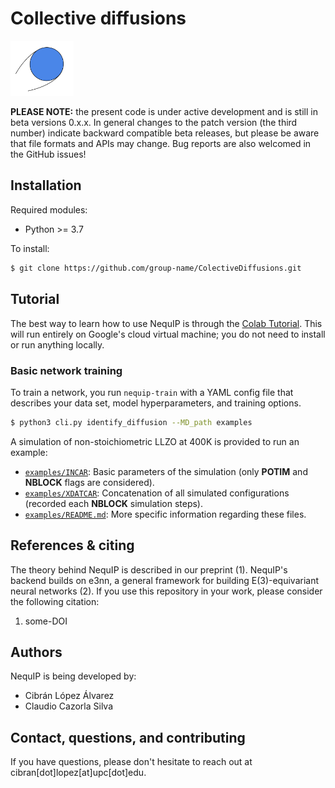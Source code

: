 # Collective diffusions

<img src=./Ion.svg width="20%">

**PLEASE NOTE:** the present code is under active development and is still in beta versions 0.x.x. In general changes to the patch version (the third number) indicate backward compatible beta releases, but please be aware that file formats and APIs may change. Bug reports are also welcomed in the GitHub issues!

## Installation

Required modules:

* Python >= 3.7

To install:

```bash
$ git clone https://github.com/group-name/ColectiveDiffusions.git
```

## Tutorial 

The best way to learn how to use NequIP is through the [Colab Tutorial](https://bit.ly/mrs-nequip). This will run entirely on Google's cloud virtual machine; you do not need to install or run anything locally.

### Basic network training

To train a network, you run `nequip-train` with a YAML config file that describes your data set, model hyperparameters, and training options. 

```bash
$ python3 cli.py identify_diffusion --MD_path examples
```

A simulation of non-stoichiometric LLZO at 400K is provided to run an example:
 - [`examples/INCAR`](examples/INCAR): Basic parameters of the simulation (only **POTIM** and **NBLOCK** flags are considered).
 - [`examples/XDATCAR`](examples/XDATCAR): Concatenation of all simulated configurations (recorded each **NBLOCK** simulation steps).
 - [`examples/README.md`](examples/README.md): More specific information regarding these files.

## References & citing

The theory behind NequIP is described in our preprint (1). NequIP's backend builds on e3nn, a general framework for building E(3)-equivariant neural networks (2). If you use this repository in your work, please consider the following citation:

 1. some-DOI

## Authors

NequIP is being developed by:

 - Cibrán López Álvarez
 - Claudio Cazorla Silva

## Contact, questions, and contributing

If you have questions, please don't hesitate to reach out at cibran[dot]lopez[at]upc[dot]edu.
